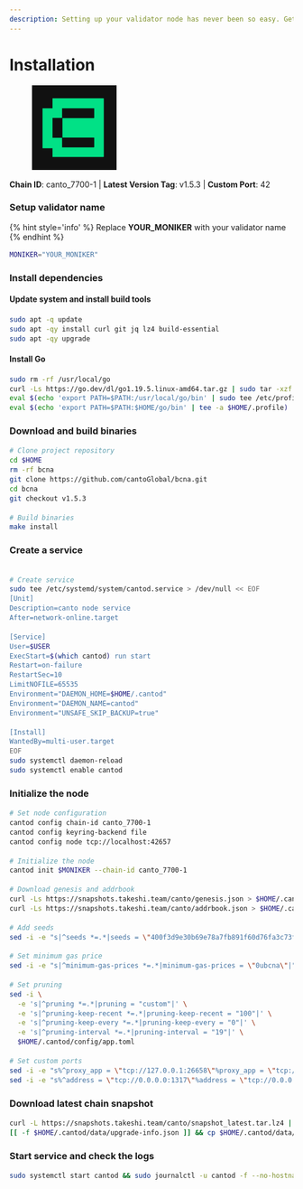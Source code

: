 ```yaml
---
description: Setting up your validator node has never been so easy. Get your validator running in minutes by following step by step instructions.
---
```


# Installation

<figure><img src="https://github.com/takeshi-val/Logo/raw/main/canto.png" width="150" alt=""><figcaption></figcaption></figure>

**Chain ID**: canto_7700-1 | **Latest Version Tag**: v1.5.3 | **Custom Port**: 42

### Setup validator name

{% hint style='info' %}
Replace **YOUR_MONIKER** with your validator name
{% endhint %}

```bash
MONIKER="YOUR_MONIKER"
```

### Install dependencies

#### Update system and install build tools

```bash
sudo apt -q update
sudo apt -qy install curl git jq lz4 build-essential
sudo apt -qy upgrade
```

#### Install Go

```bash
sudo rm -rf /usr/local/go
curl -Ls https://go.dev/dl/go1.19.5.linux-amd64.tar.gz | sudo tar -xzf - -C /usr/local
eval $(echo 'export PATH=$PATH:/usr/local/go/bin' | sudo tee /etc/profile.d/golang.sh)
eval $(echo 'export PATH=$PATH:$HOME/go/bin' | tee -a $HOME/.profile)
```

### Download and build binaries

```bash
# Clone project repository
cd $HOME
rm -rf bcna
git clone https://github.com/cantoGlobal/bcna.git
cd bcna
git checkout v1.5.3

# Build binaries
make install

```

### Create a service

```bash

# Create service
sudo tee /etc/systemd/system/cantod.service > /dev/null << EOF
[Unit]
Description=canto node service
After=network-online.target

[Service]
User=$USER
ExecStart=$(which cantod) run start
Restart=on-failure
RestartSec=10
LimitNOFILE=65535
Environment="DAEMON_HOME=$HOME/.cantod"
Environment="DAEMON_NAME=cantod"
Environment="UNSAFE_SKIP_BACKUP=true"

[Install]
WantedBy=multi-user.target
EOF
sudo systemctl daemon-reload
sudo systemctl enable cantod
```

### Initialize the node

```bash
# Set node configuration
cantod config chain-id canto_7700-1
cantod config keyring-backend file
cantod config node tcp://localhost:42657

# Initialize the node
cantod init $MONIKER --chain-id canto_7700-1

# Download genesis and addrbook
curl -Ls https://snapshots.takeshi.team/canto/genesis.json > $HOME/.cantod/config/genesis.json
curl -Ls https://snapshots.takeshi.team/canto/addrbook.json > $HOME/.cantod/config/addrbook.json

# Add seeds
sed -i -e "s|^seeds *=.*|seeds = \"400f3d9e30b69e78a7fb891f60d76fa3c73f0ecc@canto.rpc.takeshi.team:42659\"|" $HOME/.cantod/config/config.toml

# Set minimum gas price
sed -i -e "s|^minimum-gas-prices *=.*|minimum-gas-prices = \"0ubcna\"|" $HOME/.cantod/config/app.toml

# Set pruning
sed -i \
  -e 's|^pruning *=.*|pruning = "custom"|' \
  -e 's|^pruning-keep-recent *=.*|pruning-keep-recent = "100"|' \
  -e 's|^pruning-keep-every *=.*|pruning-keep-every = "0"|' \
  -e 's|^pruning-interval *=.*|pruning-interval = "19"|' \
  $HOME/.cantod/config/app.toml

# Set custom ports
sed -i -e "s%^proxy_app = \"tcp://127.0.0.1:26658\"%proxy_app = \"tcp://127.0.0.1:42658\"%; s%^laddr = \"tcp://127.0.0.1:26657\"%laddr = \"tcp://127.0.0.1:42657\"%; s%^pprof_laddr = \"localhost:6060\"%pprof_laddr = \"localhost:42060\"%; s%^laddr = \"tcp://0.0.0.0:26656\"%laddr = \"tcp://0.0.0.0:42656\"%; s%^prometheus_listen_addr = \":26660\"%prometheus_listen_addr = \":42660\"%" $HOME/.cantod/config/config.toml
sed -i -e "s%^address = \"tcp://0.0.0.0:1317\"%address = \"tcp://0.0.0.0:42317\"%; s%^address = \":8080\"%address = \":42080\"%; s%^address = \"0.0.0.0:9090\"%address = \"0.0.0.0:42090\"%; s%^address = \"0.0.0.0:9091\"%address = \"0.0.0.0:42091\"%; s%^address = \"0.0.0.0:8545\"%address = \"0.0.0.0:42545\"%; s%^ws-address = \"0.0.0.0:8546\"%ws-address = \"0.0.0.0:42546\"%" $HOME/.cantod/config/app.toml
```

### Download latest chain snapshot

```bash
curl -L https://snapshots.takeshi.team/canto/snapshot_latest.tar.lz4 | tar -Ilz4 -xf - -C $HOME/.cantod
[[ -f $HOME/.cantod/data/upgrade-info.json ]] && cp $HOME/.cantod/data/upgrade-info.json $HOME/.cantod/cosmovisor/genesis/upgrade-info.json
```

### Start service and check the logs

```bash
sudo systemctl start cantod && sudo journalctl -u cantod -f --no-hostname -o cat
```

